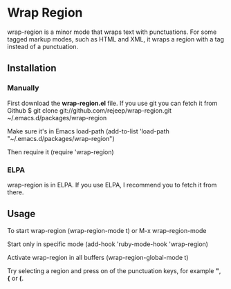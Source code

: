 # Wrap Region

wrap-region is a minor mode that wraps text with punctuations. For
some tagged markup modes, such as HTML and XML, it wraps a region
with a tag instead of a punctuation.

## Installation

### Manually
First download the **wrap-region.el** file. If you use git you can
fetch it from Github
    $ git clone git://github.com/rejeep/wrap-region.git ~/.emacs.d/packages/wrap-region
    
Make sure it's in Emacs load-path
    (add-to-list 'load-path "~/.emacs.d/packages/wrap-region")
    
Then require it
    (require 'wrap-region)
    
### ELPA
wrap-region is in ELPA. If you use ELPA, I recommend you to fetch it
from there.

## Usage
To start wrap-region
    (wrap-region-mode t) or M-x wrap-region-mode

Start only in specific mode
    (add-hook 'ruby-mode-hook 'wrap-region)

Activate wrap-region in all buffers
    (wrap-region-global-mode t)

Try selecting a region and press on of the punctuation keys, for
example **"**, **{** or **(**.
